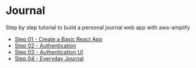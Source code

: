 # Journal
Step by step tutorial to build a personal journal web app with aws-amplify

* [Step 01 - Create a Basic React App](step-01)
* [Step 02 - Authentication](step-02)
* [Step 03 - Authentication UI](step-03)
* [Step 04 - Everyday Journal](step-04)
